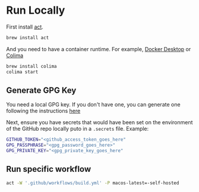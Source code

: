 # Run Locally

First install  [act](https://github.com/nektos/act).

```bash
brew install act
```

And you need to have a container runtime. For example, [Docker Desktop](https://www.docker.com/products/docker-desktop/) or [Colima](https://github.com/abiosoft/colima)


```bash
brew install colima
colima start
```

## Generate GPG Key

You need a local GPG key. If you don't have one, you can generate one following the instructions [here](https://developer.hashicorp.com/terraform/tutorials/providers-plugin-framework/providers-plugin-framework-release-publish)

Next, ensure you have secrets that would have been set on the environment of the GitHub repo locally puto in a `.secrets` file. Example:

```bash
GITHUB_TOKEN="<github_access_token_goes_here"
GPG_PASSPHRASE="<gpg_password_goes_here>"
GPG_PRIVATE_KEY="<gpg_private_key_goes_here"
```

## Run specific workflow

```bash
act -W '.github/workflows/build.yml' -P macos-latest=-self-hosted
```
